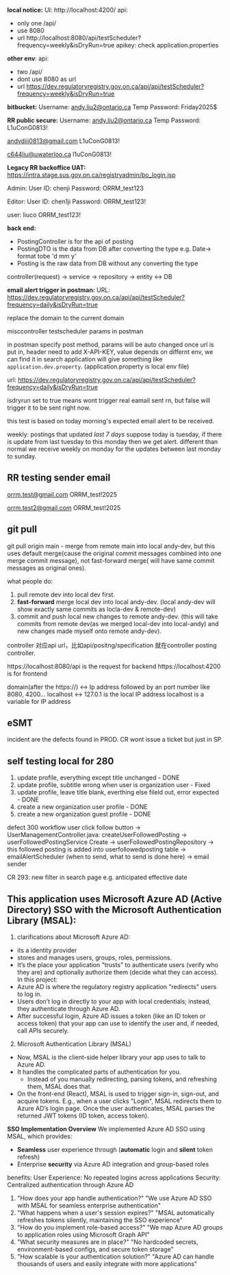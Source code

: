 
**local notice:**
UI: http://localhost:4200/
api: 
- only one /api/
- use 8080 
- url http://localhost:8080/api/testScheduler?frequency=weekly&isDryRun=true
apikey: check application.properties 

**other env**:
api: 
- two /api/
- dont use 8080 as url
- url https://dev.regulatoryregistry.gov.on.ca/api/api/testScheduler?frequency=weekly&isDryRun=true

**bitbucket:**
Username: andy.liu2@ontario.ca
Temp Password: Friday2025$

**RR public secure:**
Username: andy.liu2@ontario.ca
Temp Password: L1uConG0813!

andydiii0813@gmail.com
L1uConG0813!

c644liu@uwaterloo.ca
l1uConG0813!

**Legacy RR backoffice UAT:**
https://intra.stage.sus.gov.on.ca/registryadmin/bo_login.jsp

Admin:
User ID: chenji
Password: ORRM_test123

Editor:
User ID: chen1ji
Password: ORRM_test123!

user:
liuco
ORRM_test123!

**back end:**
- PostingController is for the api of posting
- PostingDTO is the data from DB after converting the type e.g. Date-> format tobe 'd mm y'
- Posting is the raw data from DB without any converting the type

controller(request) 
-> service 
-> repository 
-> entity <-> DB

**email alert trigger in postman:**
URL: https://dev.regulatoryregistry.gov.on.ca/api/api/testScheduler?frequency=daily&isDryRun=true

replace the domain to the current domain

misccontroller testscheduler params in postman

in postman specify post method, params will be auto changed once url is put in, header need to add X-API-KEY, value depends on differnt env, we can find it in search application will give something like `application.dev.property`. (application.property is local env file)

url: https://dev.regulatoryregistry.gov.on.ca/api/api/testScheduler?frequency=daily&isDryRun=true

isdryrun set to true means wont trigger real eamail sent rn, but false will trigger it to be sent right now.

this test is based on today morning's expected email alert to be received.

weekly:
postings that updated *last 7 days* suppose today is tuesday, if there is update from last tuesday to this monday then we get alert. different than normal we receive weekly on monday for the updates between last monday to sunday.


## RR testing sender email
orrm.test@gmail.com
ORRM_test!2025

orrm.test2@gmail.com
ORRM_test!2025 

## git pull
git pull origin main - merge from remote main into local andy-dev, but this uses default merge(cause the original commit messages combined into one merge commit message), not fast-forward merge( will have same commit messages as original ones).

what people do:
1. pull remote dev into local dev first.
2. **fast-forward** merge local dev into local andy-dev. (local andy-dev will show exactly same commits as locla-dev & remote-dev)
3. commit and push local new changes to remote andy-dev. (this will take commits from remote dev(as we merged local-dev into local-andy) and new changes made myself onto remote andy-dev). 

controller 对应api url，比如api/positng/specification 就在controller posting controller.

https://localhost:8080/api is the request for backend 
https://localhost:4200 is for frontend


domain(after the https://) <-> Ip address followed by an port number like 8080, 4200...
localhost <-> 127.0.1 is the local IP address 
localhost is a variable for IP address


## eSMT
incident are the defects found in PROD.
CR wont issue a ticket but just in SP.


## self testing local for 280
1. update profile, everything except title unchanged - DONE
2. update profile, subtitle wrong when user is organization user - Fixed
3. update profile, leave title blank, everthing else fileld out, error expected - DONE 
4. create a new organization user profile  - DONE
5. create a new organization guest profile - DONE

defect 300 workflow
user click follow button -> UserManagementController.java: createUserFollowedPosting -> userFollowedPostingService  Create -> userFollowedPostingRepository -> this followed posting is added into userfollowedposting table -> emailAlertScheduler (when to send, what to send is done here) ->  email sender  

CR 293:
new filter in search page e.g. anticipated effective date


## This application uses Microsoft Azure AD (Active Directory) SSO with the Microsoft Authentication Library (MSAL):

1. clarifications about Microsoft Azure AD:
- its a identity provider
- stores and manages users, groups, roles, permissions.
- It’s the place your application "trusts" to authenticate users (verify who they are) and optionally authorize them (decide what they can access).
In this project:
- Azure AD is where the regulatory registry application "redirects" users to log in.
- Users don’t log in directly to your app with local credentials; instead, they authenticate through Azure AD.
- After successful login, Azure AD issues a token (like an ID token or access token) that your app can use to identify the user and, if needed, call APIs securely.

2. Microsoft Authentication Library (MSAL)
- Now, MSAL is the client-side helper library your app uses to talk to Azure AD.
- It handles the complicated parts of authentication for you.
  - Instead of you manually redirecting, parsing tokens, and refreshing them, MSAL does that.
- On the front-end (React), MSAL is used to trigger sign-in, sign-out, and acquire tokens. E.g., when a user clicks "Login", MSAL redirects them to Azure AD’s login page. Once the user authenticates, MSAL parses the returned JWT tokens (ID token, access token).


**SSO Implementation Overview**
We implemented Azure AD SSO using MSAL, which provides:
- **Seamless** user experience through (**automatic** login and **silent** token refresh)
- Enterprise **security** via Azure AD integration and group-based roles

benefits: 
User Experience: No repeated logins across applications
Security: Centralized authentication through Azure AD

1. "How does your app handle authentication?"
"We use Azure AD SSO with MSAL for seamless enterprise authentication"
1. "What happens when a user's session expires?"
"MSAL automatically refreshes tokens silently, maintaining the SSO experience"
1. "How do you implement role-based access?"
"We map Azure AD groups to application roles using Microsoft Graph API"
1. "What security measures are in place?"
"No hardcoded secrets, environment-based configs, and secure token storage"
1. "How scalable is your authentication solution?"
"Azure AD can handle thousands of users and easily integrate with more applications"